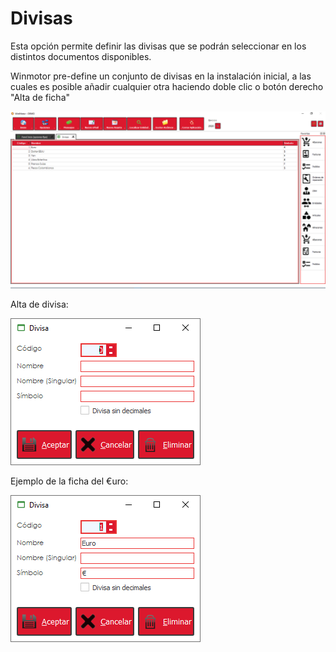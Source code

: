 # Divisas

Esta opción permite definir las divisas que se podrán seleccionar en los distintos documentos disponibles.

Winmotor pre-define un conjunto de divisas en la instalación inicial, a las cuales es posible añadir cualquier otra haciendo doble clic o botón derecho "Alta de ficha"

![](../../../.gitbook/assets/image%20%28385%29.png)

Alta de divisa:

![](../../../.gitbook/assets/image%20%28358%29.png)

Ejemplo de la ficha del €uro:

![](../../../.gitbook/assets/image%20%28406%29.png)

